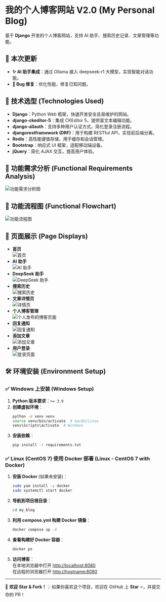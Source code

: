 # 我的个人博客网站 V2.0 (My Personal Blog)

基于 **Django** 开发的个人博客网站，支持 AI 助手、搜索历史记录、文章管理等功能。

## 📢 本次更新
- **✨ AI 助手集成**：通过 Ollama 接入 deepseek-r1 大模型，实现智能对话功能。
- **🐛 Bug 修复**：优化性能，修复已知问题。

## 🚀 技术选型 (Technologies Used)
- **Django**：Python Web 框架，快速开发安全且易维护的网站。
- **django-ckeditor-5**：集成 CKEditor 5，提供富文本编辑功能。
- **django-allauth**：支持多种用户认证方式，简化登录注册流程。
- **djangorestframework (DRF)**：用于构建 RESTful API，实现前后端分离。
- **Redis**：高性能键值存储，用于缓存和会话管理。
- **Bootstrap**：响应式 UI 框架，适配移动端设备。
- **jQuery**：简化 AJAX 交互，提高用户体验。

## 📌 功能需求分析 (Functional Requirements Analysis)
![功能需求分析图](images/img_1.png)

## 🔄 功能流程图 (Functional Flowchart)
![功能流程图](images/img_2.png)

## 🎨 页面展示 (Page Displays)
- **首页**  
  ![首页](images/image9.png "Home Page")
- **AI 助手**  
  ![AI 助手](images/img_9.png "AI Assistant")
- **DeepSeek 助手**  
  ![DeepSeek 助手](images/img_10.png "DeepSeek Assistant")
- **搜索历史**  
  ![搜索历史](images/image11.png "Search History")
- **文章详情页**  
  ![详情页](images/img_4.png "Detail Page")
- **个人博客管理**  
  ![个人发布的博客页面](images/image10.png "Personal Blog Posts")
- **回复通知**  
  ![回复通知](images/img_5.png "Reply Notification")
- **添加文章**  
  ![添加文章](images/img_7.png "Add Article")
- **用户登录**  
  ![登录页面](images/img_8.png "Login Page")

## 🛠️ 环境安装 (Environment Setup)

### ✅ Windows 上安装 (Windows Setup)
1. **Python 版本要求**：`>= 3.9`
2. **创建虚拟环境**：
   ```bash
   python -m venv venv
   source venv/bin/activate  # macOS/Linux
   venv\Scripts\activate  # Windows
   ```
3. **安装依赖**：
   ```bash
   pip install -r requirements.txt
   ```

### ✅ Linux (CentOS 7) 使用 Docker 部署 (Linux - CentOS 7 with Docker)
1. **安装 Docker** (如果未安装)：
   ```bash
   sudo yum install -y docker
   sudo systemctl start docker
   ```
2. **导航到项目根目录**：
   ```bash
   cd my_blog
   ```
3. **利用 compose.yml 构建 Docker 镜像**：
   ```bash
   docker compose up -d
   ```
4. **查看构建好 Docker 容器**：
   ```bash
   docker ps
   ```
5. **访问博客**：  
   在本地浏览器中打开 [http://localhost:8080](http://localhost:8080)  
   在远程的浏览器打开  [http://hostname:8080](http://hostname:8080)
---

🎯 **欢迎 Star & Fork！** 💡
如果你喜欢这个项目，欢迎在 GitHub 上 **Star** ⭐，并提交你的 PR！

